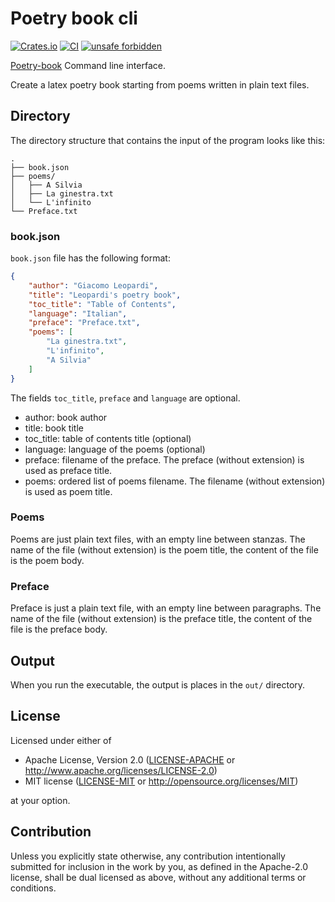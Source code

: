 # Poetry book cli

[![Crates.io](https://img.shields.io/crates/v/poetry-book-cli.svg)](https://crates.io/crates/poetry-book-cli)
[![CI](https://github.com/poetry-book/poetry-book-cli/workflows/Rust/badge.svg)](https://github.com/poetry-book/poetry-book-cli/actions)
[![unsafe forbidden](https://img.shields.io/badge/unsafe-forbidden-success.svg)](https://github.com/rust-secure-code/safety-dance/)

[Poetry-book](https://github.com/poetry-book/poetry-book) Command line interface.

Create a latex poetry book starting from poems written in plain text files.

## Directory

The directory structure that contains the input of the program looks like this:

```
.
├── book.json
├── poems/
│   ├── A Silvia
│   ├── La ginestra.txt
│   └── L'infinito
└── Preface.txt
```

### book.json

`book.json` file has the following format:

```json
{
    "author": "Giacomo Leopardi",
    "title": "Leopardi's poetry book",
    "toc_title": "Table of Contents",
    "language": "Italian",
    "preface": "Preface.txt",
    "poems": [
        "La ginestra.txt",
        "L'infinito",
        "A Silvia"
    ]
}
```

The fields `toc_title`, `preface` and `language` are optional.

* author: book author
* title: book title
* toc_title: table of contents title (optional)
* language: language of the poems (optional)
* preface: filename of the preface. The preface (without extension) is used as preface title.
* poems: ordered list of poems filename. The filename (without extension) is used as poem title.

### Poems

Poems are just plain text files, with an empty line between stanzas.
The name of the file (without extension) is the poem title, the content of the file is the poem body.

### Preface

Preface is just a plain text file, with an empty line between paragraphs.
The name of the file (without extension) is the preface title, the content of the file is the preface body.

## Output

When you run the executable, the output is places in the `out/` directory.

## License

Licensed under either of

 * Apache License, Version 2.0
   ([LICENSE-APACHE](LICENSE-APACHE) or http://www.apache.org/licenses/LICENSE-2.0)
 * MIT license
   ([LICENSE-MIT](LICENSE-MIT) or http://opensource.org/licenses/MIT)

at your option.

## Contribution

Unless you explicitly state otherwise, any contribution intentionally submitted
for inclusion in the work by you, as defined in the Apache-2.0 license, shall be
dual licensed as above, without any additional terms or conditions.
